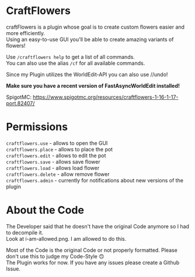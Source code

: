 # CraftFlowers
craftFlowers is a plugin whose goal is to create custom flowers easier and more efficiently.  
Using an easy-to-use GUI you'll be able to create amazing variants of flowers!  

Use `/craftflowers help` to get a list of all commands.  
You can also use the alias `/cf` for all available commands.   

Since my Plugin utilizes the WorldEdit-API you can also use //undo!  

**Make sure you have a recent version of FastAsyncWorldEdit installed!**  

SpigotMC: https://www.spigotmc.org/resources/craftflowers-1-16-1-17-port.82407/

# Permissions

`craftflowers.use` - allows to open the GUI  
`craftflowers.place` - allows to place the pot  
`craftflowers.edit` - allows to edit the pot  
`craftflowers.save` - allows save flower  
`craftflowers.load` - allows load flower  
`craftflowers.delete` - allow remove flower  
`craftflowers.admin` - currently for notifications about new versions of the plugin  

# About the Code

The Developer said that he doesn't have the original Code anymore so I had to decompile it.  
Look at i-am-allowed.png. I am allowed to do this.  

Most of the Code is the original Code or not properly formatted. Please don't use this to judge my Code-Style 🙃  
The Plugin works for now. If you have any issues please create a Github Issue.  
